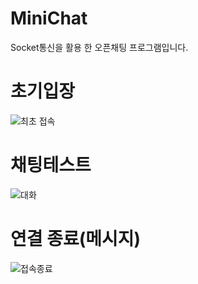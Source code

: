 # MiniChat
Socket통신을 활용 한 오픈채팅 프로그램입니다.

# 초기입장
![최초 접속](https://user-images.githubusercontent.com/84373336/178302946-b4c00e5b-744f-4bba-a1bd-b288b320ef33.jpg)

# 채팅테스트
![대화](https://user-images.githubusercontent.com/84373336/178303109-062d17c5-07f6-4699-8be7-ff768b413ce4.jpg)

# 연결 종료(메시지)
![접속종료](https://user-images.githubusercontent.com/84373336/178303282-700231a6-64f8-4a99-b711-9ff15472eef8.jpg)
